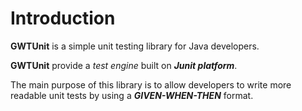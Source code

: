 # Introduction

**GWTUnit** is a simple unit testing library for Java developers.

**GWTUnit** provide a _test engine_ built on **_Junit platform_**.

The main purpose of this library is to allow developers to write more readable unit tests by using a _**GIVEN-WHEN-THEN**_ format.




